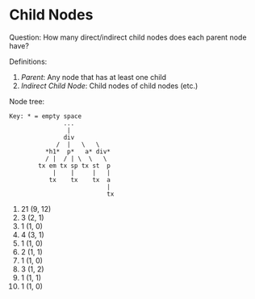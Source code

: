 # Child Nodes

Question: How many direct/indirect child nodes does each parent node have?

Definitions:

1. _Parent_: Any node that has at least one child
2. _Indirect Child Node_: Child nodes of child nodes (etc.)

Node tree:

```
Key: * = empty space
               ...
                |
               div
             /  |   \   \
          *h1*  p*   a* div*
          / |  / | \  \   \
        tx em tx sp tx st  p
            |    |     |   |
           tx    tx    tx  a
                           |
                           tx
```

1. 21 (9, 12)
2. 3 (2, 1)
3. 1 (1, 0)
4. 4 (3, 1)
5. 1 (1, 0)
6. 2 (1, 1)
7. 1 (1, 0)
8. 3 (1, 2)
9. 1 (1, 1)
10. 1 (1, 0)

```js

```
